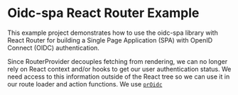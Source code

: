 # Oidc-spa React Router Example

This example project demonstrates how to use the oidc-spa library with React Router for building a Single Page Application (SPA) with OpenID Connect (OIDC) authentication.

Since RouterProvider decouples fetching from rendering, we can no longer rely on React context and/or hooks to get our user authentication status. We need access to this information outside of the React tree so we can use it in our route loader and action functions. We use [`prOidc`](src/oidc.tsx#L5)
